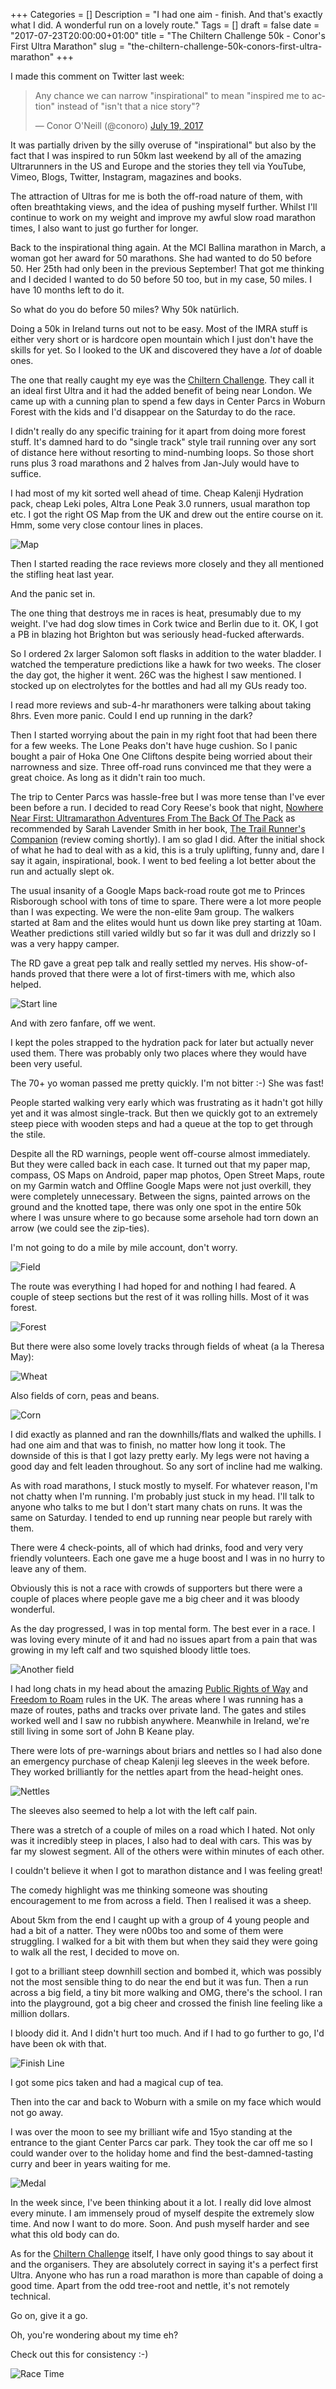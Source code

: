 +++
Categories = []
Description = "I had one aim - finish. And that's exactly what I did. A wonderful run on a lovely route."
Tags = []
draft = false
date = "2017-07-23T20:00:00+01:00"
title = "The Chiltern Challenge 50k - Conor's First Ultra Marathon"
slug = "the-chiltern-challenge-50k-conors-first-ultra-marathon"
+++

I made this comment on Twitter last week:

<blockquote class="twitter-tweet" data-lang="en"><p lang="en" dir="ltr">Any chance we can narrow &quot;inspirational&quot; to mean &quot;inspired me to action&quot; instead of &quot;isn&#39;t that a nice story&quot;?</p>&mdash; Conor O&#39;Neill (@conoro) <a href="https://twitter.com/conoro/status/887569059612676096">July 19, 2017</a></blockquote>
<script async src="//platform.twitter.com/widgets.js" charset="utf-8"></script>

It was partially driven by the silly overuse of "inspirational" but also by the fact that I was inspired to run 50km last weekend by all of the amazing Ultrarunners in the US and Europe and the stories they tell via YouTube, Vimeo, Blogs, Twitter, Instagram, magazines and books.

The attraction of Ultras for me is both the off-road nature of them, with often breathtaking views, and the idea of pushing myself further. Whilst I'll continue to work on my weight and improve my awful slow road marathon times, I also want to just go further for longer.

Back to the inspirational thing again. At the MCI Ballina marathon in March, a woman got her award for 50 marathons. She had wanted to do 50 before 50. Her 25th had only been in the previous September! That got me thinking and I decided I wanted to do 50 before 50 too, but in my case, 50 miles. I have 10 months left to do it.

So what do you do before 50 miles? Why 50k natürlich.

Doing a 50k in Ireland turns out not to be easy. Most of the IMRA stuff is either very short or is hardcore open mountain which I just don't have the skills for yet. So I looked to the UK and discovered they have a *lot* of doable ones.

The one that really caught my eye was the [Chiltern Challenge](http://www.xnrg.co.uk/events/details/chiltern-challenge-ultra2017.aspx). They call it an ideal first Ultra and it had the added benefit of being near London. We came up with a cunning plan to spend a few days in Center Parcs in Woburn Forest with the kids and I'd disappear on the Saturday to do the race.

I didn't really do any specific training for it apart from doing more forest stuff. It's damned hard to do "single track" style trail running over any sort of distance here without resorting to mind-numbing loops. So those short runs plus 3 road marathons and 2 halves from Jan-July would have to suffice.

I had most of my kit sorted well ahead of time. Cheap Kalenji Hydration pack, cheap Leki poles, Altra Lone Peak 3.0 runners, usual marathon top etc. I got the right OS Map from the UK and drew out the entire course on it. Hmm, some very close contour lines in places.

![Map](http://conoroneill.com.s3.amazonaws.com/wp-content/uploads/2017/07/chiltern_map.jpg)

Then I started reading the race reviews more closely and they all mentioned the stifling heat last year.

And the panic set in.

The one thing that destroys me in races is heat, presumably due to my weight. I've had dog slow times in Cork twice and Berlin due to it. OK, I got a PB in blazing hot Brighton but was seriously head-fucked afterwards.

So I ordered 2x larger Salomon soft flasks in addition to the water bladder. I watched the temperature predictions like a hawk for two weeks. The closer the day got, the higher it went. 26C was the highest I saw mentioned. I stocked up on electrolytes for the bottles and had all my GUs ready too.

I read more reviews and sub-4-hr marathoners were talking about taking 8hrs. Even more panic. Could I end up running in the dark?

Then I started worrying about the pain in my right foot that had been there for a few weeks. The Lone Peaks don't have huge cushion. So I panic bought a pair of Hoka One One Cliftons despite being worried about their narrowness and size. Three off-road runs convinced me that they were a great choice. As long as it didn't rain too much.

The trip to Center Parcs was hassle-free but I was more tense than I've ever been before a run. I decided to read Cory Reese's book that night, [Nowhere Near First: Ultramarathon Adventures From The Back Of The Pack](https://www.amazon.com/Nowhere-Near-First-Ultramarathon-Adventures-ebook/dp/B01KW37P5M/ref=tmm_kin_swatch_0?_encoding=UTF8&qid=&sr=) as recommended by Sarah Lavender Smith in her book, [The Trail Runner's Companion](https://www.amazon.com/Trail-Runners-Companion-Step-Step-ebook/dp/B071WDHGCW/ref=sr_1_1?s=digital-text&ie=UTF8&qid=1500834677&sr=1-1&keywords=the+trail+runners+companion) (review coming shortly). I am so glad I did. After the initial shock of what he had to deal with as a kid, this is a truly uplifting, funny and, dare I say it again, inspirational, book. I went to bed feeling a lot better about the run and actually slept ok.

The usual insanity of a Google Maps back-road route got me to Princes Risborough school with tons of time to spare. There were a lot more people than I was expecting. We were the non-elite 9am group. The walkers started at 8am and the elites would hunt us down like prey starting at 10am. Weather predictions still varied wildly but so far it was dull and drizzly so I was a very happy camper.

The RD gave a great pep talk and really settled my nerves. His show-of-hands proved that there were a lot of first-timers with me, which also helped.

![Start line](http://conoroneill.com.s3.amazonaws.com/wp-content/uploads/2017/07/2017-07-15%2008.46.05.jpg)

And with zero fanfare, off we went.

I kept the poles strapped to the hydration pack for later but actually never used them. There was probably only two places where they would have been very useful.

The 70+ yo woman passed me pretty quickly. I'm not bitter :-) She was fast!

People started walking very early which was frustrating as it hadn't got hilly yet and it was almost single-track. But then we quickly got to an extremely steep piece with wooden steps and had a queue at the top to get through the stile.

Despite all the RD warnings, people went off-course almost immediately. But they were called back in each case. It turned out that my paper map, compass, OS Maps on Android, paper map photos, Open Street Maps, route on my Garmin watch and Offline Google Maps were not just overkill, they were completely unnecessary. Between the signs, painted arrows on the ground and the knotted tape, there was only one spot in the entire 50k where I was unsure where to go because some arsehole had torn down an arrow (we could see the zip-ties).

I'm not going to do a mile by mile account, don't worry.

![Field](http://conoroneill.com.s3.amazonaws.com/wp-content/uploads/2017/07/2017-07-15%2010.38.11.jpg)

The route was everything I had hoped for and nothing I had feared. A couple of steep sections but the rest of it was rolling hills. Most of it was forest.

![Forest](http://conoroneill.com.s3.amazonaws.com/wp-content/uploads/2017/07/2017-07-15%2015.04.51.jpg)

But there were also some lovely tracks through fields of wheat (a la Theresa May):

![Wheat](http://conoroneill.com.s3.amazonaws.com/wp-content/uploads/2017/07/2017-07-15%2014.58.13.jpg)

Also fields of corn, peas and beans.

![Corn](http://conoroneill.com.s3.amazonaws.com/wp-content/uploads/2017/07/2017-07-15%2012.19.07.jpg)

I did exactly as planned and ran the downhills/flats and walked the uphills. I had one aim and that was to finish, no matter how long it took. The downside of this is that I got lazy pretty early. My legs were not having a good day and felt leaden throughout. So any sort of incline had me walking.

As with road marathons, I stuck mostly to myself. For whatever reason, I'm not chatty when I'm running. I'm probably just stuck in my head. I'll talk to anyone who talks to me but I don't start many chats on runs. It was the same on Saturday. I tended to end up running near people but rarely with them.

There were 4 check-points, all of which had drinks, food and very very friendly volunteers. Each one gave me a huge boost and I was in no hurry to leave any of them.

Obviously this is not a race with crowds of supporters but there were a couple of places where people gave me a big cheer and it was bloody wonderful.

As the day progressed, I was in top mental form. The best ever in a race. I was loving every minute of it and had no issues apart from a pain that was growing in my left calf and two squished bloody little toes.

![Another field](http://conoroneill.com.s3.amazonaws.com/wp-content/uploads/2017/07/2017-07-15%2015.31.41.jpg)

I had long chats in my head about the amazing [Public Rights of Way](https://en.wikipedia.org/wiki/Rights_of_way_in_England_and_Wales) and [Freedom to Roam](https://en.wikipedia.org/wiki/Freedom_to_roam) rules in the UK. The areas where I was running has a maze of routes, paths and tracks over private land. The gates and stiles worked well and I saw no rubbish anywhere. Meanwhile in Ireland, we're still living in some sort of John B Keane play.

There were lots of pre-warnings about briars and nettles so I had also done an emergency purchase of cheap Kalenji leg sleeves in the week before. They worked brilliantly for the nettles apart from the head-height ones.

![Nettles](http://conoroneill.com.s3.amazonaws.com/wp-content/uploads/2017/07/2017-07-15%2014.48.41.jpg)

The sleeves also seemed to help a lot with the left calf pain.

There was a stretch of a couple of miles on a road which I hated. Not only was it incredibly steep in places, I also had to deal with cars. This was by far my slowest segment. All of the others were within minutes of each other.

I couldn't believe it when I got to marathon distance and I was feeling great!

The comedy highlight was me thinking someone was shouting encouragement to me from across a field. Then I realised it was a sheep.

About 5km from the end I caught up with a group of 4 young people and had a bit of a natter. They were n00bs too and some of them were struggling. I walked for a bit with them but when they said they were going to walk all the rest, I decided to move on.

I got to a brilliant steep downhill section and bombed it, which was possibly not the most sensible thing to do near the end but it was fun. Then a run across a big field, a tiny bit more walking and OMG, there's the school. I ran into the playground, got a big cheer and crossed the finish line feeling like a million dollars.

I bloody did it. And I didn't hurt too much. And if I had to go further to go, I'd have been ok with that.

![Finish Line](http://conoroneill.com.s3.amazonaws.com/wp-content/uploads/2017/07/2017-07-15%2016.52.11-1.jpg)

I got some pics taken and had a magical cup of tea.

Then into the car and back to Woburn with a smile on my face which would not go away.

I was over the moon to see my brilliant wife and 15yo standing at the entrance to the giant Center Parcs car park. They took the car off me so I could wander over to the holiday home and find the best-damned-tasting curry and beer in years waiting for me.

![Medal](http://conoroneill.com.s3.amazonaws.com/wp-content/uploads/2017/07/2017-07-16%2009.00.51.jpg)

In the week since, I've been thinking about it a lot. I really did love almost every minute. I am immensely proud of myself despite the extremely slow time. And now I want to do more. Soon. And push myself harder and see what this old body can do.

As for the [Chiltern Challenge](http://www.xnrg.co.uk/events/details/chiltern-challenge-ultra2017.aspx) itself, I have only good things to say about it and the organisers. They are absolutely correct in saying it's a perfect first Ultra. Anyone who has run a road marathon is more than capable of doing a good time. Apart from the odd tree-root and nettle, it's not remotely technical.

Go on, give it a go.

Oh, you're wondering about my time eh?

Check out this for consistency :-)

![Race Time](http://conoroneill.com.s3.amazonaws.com/wp-content/uploads/2017/07/racetime2.jpg)
